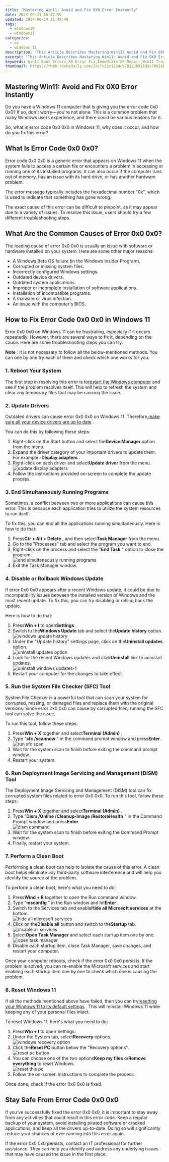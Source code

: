 ```yaml
---
title: "Mastering Win11: Avoid and Fix 0X0 Error Instantly"
date: 2024-06-21 16:42:59
updated: 2024-06-24 11:49:48
tags:
  - windows10
  - windows11
categories:
  - os
  - windows 11
description: "This Article Describes Mastering Win11: Avoid and Fix 0X0 Error Instantly"
excerpt: "This Article Describes Mastering Win11: Avoid and Fix 0X0 Error Instantly"
keywords: Win11 Boot Errors,X0 Error Fix,Immediate XP Repair,Win11 Troubleshooting,Quick XP Solutions,Error X0 Resolution,Windows XP Stability
thumbnail: https://thmb.techidaily.com/29cfc21c1254cb70322b91195c7081ab1c044155fd0a604dc9fcf1b208976460.jpg
---
```


## Mastering Win11: Avoid and Fix 0X0 Error Instantly

 Do you have a Windows 11 computer that is giving you the error code 0x0 0x0? If so, don't worry—you're not alone. This is a common problem that many Windows users experience, and there could be various reasons for it.

 So, what is error code 0x0 0x0 in Windows 11, why does it occur, and how do you fix this error?

## What Is Error Code 0x0 0x0?

 Error code 0x0 0x0 is a generic error that appears on Windows 11 when the system fails to access a certain file or encounters a problem in accessing or running one of its installed programs. It can also occur if the computer runs out of memory, has an issue with its hard drive, or has another hardware problem.

 The error message typically includes the hexadecimal number "0x", which is used to indicate that something has gone wrong.

 The exact cause of this error can be difficult to pinpoint, as it may appear due to a variety of issues. To resolve this issue, users should try a few different troubleshooting steps.

## What Are the Common Causes of Error 0x0 0x0?

 The leading cause of error 0x0 0x0 is usually an issue with software or hardware installed on your system. Here are some other major reasons:

* A Windows Beta OS failure (in the Windows Insider Program).
* Corrupted or missing system files.
* Incorrectly configured Windows settings.
* Outdated device drivers.
* Outdated system applications.
* Improper or incomplete installation of software applications.
* Installation of incompatible programs.
* A malware or virus infection.
* An issue with the computer's BIOS.

## How to Fix Error Code 0x0 0x0 in Windows 11

 Error 0x0 0x0 on Windows 11 can be frustrating, especially if it occurs repeatedly. However, there are several ways to fix it, depending on the cause. Here are some troubleshooting steps you can try.

**Note** : It is not necessary to follow all the below-mentioned methods. You can one by one try each of them and check which one works for you.

### 1\. Reboot Your System

 The first step in resolving this error is to[restart the Windows computer](https://www.makeuseof.com/windows-restart-methods/) and see if the problem resolves itself. This will help to refresh the system and clear any temporary files that may be causing the issue.

### 2\. Update Drivers

 Outdated drivers can cause error 0x0 0x0 on Windows 11\. Therefore,[make sure all your device drivers are up to date](https://www.makeuseof.com/computer-drivers-what-are-they-why-should-you-update/) .

You can do this by following these steps:

1. Right-click on the Start button and select the**Device Manager** option from the menu.
2. Expand the driver category of your important drivers to update them. For example -**Display adapters** .
3. Right-click on each driver and select**Update driver** from the menu.  
![update display adapters](https://static1.makeuseofimages.com/wordpress/wp-content/uploads/2022/12/update-display-adapters.jpg)
4. Follow the instructions provided on-screen to complete the update process.

### 3\. End Simultaneously Running Programs

 Sometimes, a conflict between two or more applications can cause this error. This is because each application tries to utilize the system resources to run itself.

 To fix this, you can end all the applications running simultaneously. Here is how to do that:

1. Press**Ctr + Alt + Delete** , and then select**Task Manager** from the menu.
2. Go to the "Processes" tab and select the program you want to end.
3. Right-click on the process and select the "**End Task** " option to close the program.  
![end simultaneously running programs](https://static1.makeuseofimages.com/wordpress/wp-content/uploads/2022/12/end-simultaneously-running-programs.jpg)
4. Exit the Task Manager window.

### 4\. Disable or Rollback Windows Update

 If error 0x0 0x0 appears after a recent Windows update, it could be due to incompatibility issues between the installed version of Windows and the most recent update. To fix this, you can try disabling or rolling back the update.

Here is how to do that:

1. Press**Win + I** to open**Settings** .
2. Switch to the**Windows Update** tab and select the**Update history** option.  
![windows update history](https://static1.makeuseofimages.com/wordpress/wp-content/uploads/2022/12/windows-update-history.jpg)
3. Under the "Update history" settings page, click on the**Uninstall updates** option.  
![uninstall updates option](https://static1.makeuseofimages.com/wordpress/wp-content/uploads/2022/12/uninstall-updates-option.jpg)
4. Look for the recent Windows updates and click**Uninstall** link to uninstall updates.  
![uninstall windows updates-1](https://static1.makeuseofimages.com/wordpress/wp-content/uploads/2022/12/uninstall-windows-updates-1.jpg)
5. Restart your computer for the changes to take effect.

### 5\. Run the System File Checker (SFC) Tool

 System File Checker is a powerful tool that can scan your system for corrupted, missing, or damaged files and replace them with the original versions. Since error 0x0 0x0 can cause by corrupted files, running the SFC tool can solve the issue.

To run this tool, follow these steps:

1. Press**Win + X** together and select**Terminal (Admin)** .
2. Type "**sfc /scannow** " in the command prompt window and press**Enter** .  
![run sfc scan](https://static1.makeuseofimages.com/wordpress/wp-content/uploads/2022/12/run-sfc-scan.jpg)
3. Wait for the system scan to finish before exiting the command prompt window.
4. Restart your system.

### 6\. Run Deployment Image Servicing and Management (DISM) Tool

 The Deployment Image Servicing and Management (DISM) tool can fix corrupted system files related to error 0x0 0x0\. To run this tool, follow these steps:

1. Press**Win + X** together and select**Terminal (Admin)** .
2. Type "**Dism /Online /Cleanup-Image /RestoreHealth** " in the Command Prompt window and press**Enter** .  
![dism command](https://static1.makeuseofimages.com/wordpress/wp-content/uploads/2022/12/dism-command-1.jpg)
3. Wait for the system scan to finish before exiting the Command Prompt window.
4. Finally, restart your system.

### 7\. Perform a Clean Boot

 Performing a clean boot can help to isolate the cause of this error. A clean boot helps eliminate any third-party software interference and will help you identify the source of the problem.

To perform a clean boot, here's what you need to do:

1. Press**Wind + R** together to open the Run command window.
2. Type "**msconfig** " in the Run window and hit**Enter** .
3. Switch to the Services tab and enable**Hide all Microsoft services** at the bottom.  
![hide all microsoft services](https://static1.makeuseofimages.com/wordpress/wp-content/uploads/2022/12/hide-all-microsoft-services.jpg)
4. Click on the**Disable all** button and switch to the**Startup** tab.  
![disable all services](https://static1.makeuseofimages.com/wordpress/wp-content/uploads/2022/12/disable-all-services.jpg)
5. Select**Open Task Manager** and select each startup item one by one.  
![open task manager](https://static1.makeuseofimages.com/wordpress/wp-content/uploads/2022/12/open-task-manager.jpg)
6. Disable each startup item, close Task Manager, save changes, and restart your computer.

 Once your computer reboots, check if the error 0x0 0x0 persists. If the problem is solved, you can re-enable the Microsoft services and start enabling each startup item one by one to check which one is causing the problem.

### 8\. Reset Windows 11

 If all the methods mentioned above have failed, then you can try[resetting your Windows 11 to its default settings](https://www.makeuseof.com/windows-11-factory-reset-without-admin-password/) . This will reinstall Windows 11 while keeping any of your personal files intact.

To reset Windows 11, here's what you need to do:

1. Press**Win + I** to open Settings.
2. Under the System tab, select**Recovery** options.  
![windows recovery option](https://static1.makeuseofimages.com/wordpress/wp-content/uploads/2022/12/windows-recovery-option.jpg)
3. Click the**Reset PC** button below the "Recovery options".  
![reset pc button](https://static1.makeuseofimages.com/wordpress/wp-content/uploads/2022/12/reset-pc-button.jpg)
4. You can choose one of the two options**Keep my files** or**Remove everything** to reset Windows.  
![reset this pc](https://static1.makeuseofimages.com/wordpress/wp-content/uploads/2022/12/reset-this-pc.jpg)
5. Follow the on-screen instructions to complete the process.

Once done, check if the error 0x0 0x0 is fixed.

## Stay Safe From Error Code 0x0 0x0

 If you've successfully fixed the error 0x0 0x0, it is important to stay away from any activities that could result in this error code. Keep a regular backup of your system, avoid installing pirated software or cracked applications, and keep all the drivers up-to-date. Doing so will significantly reduce your chances of ever running into this error again.

 If the error 0x0 0x0 persists, contact an IT professional for further assistance. They can help you identify and address any underlying issues that may have caused the issue in the first place.


<ins class="adsbygoogle"
     style="display:block"
     data-ad-format="autorelaxed"
     data-ad-client="ca-pub-7571918770474297"
     data-ad-slot="1223367746"></ins>



<ins class="adsbygoogle"
     style="display:block"
     data-ad-client="ca-pub-7571918770474297"
     data-ad-slot="8358498916"
     data-ad-format="auto"
     data-full-width-responsive="true"></ins>
